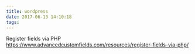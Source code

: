 ```yaml
---
title: wordpress
date: 2017-06-13 14:10:18
tags:
---
```


Register fields via PHP
https://www.advancedcustomfields.com/resources/register-fields-via-php/